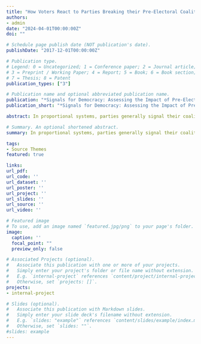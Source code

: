 ```yaml
---
title: "How Voters React to Parties Breaking their Pre-Electoral Coalition Promises: Experimental and Quasi-Experimental Evidence from Ireland and New Zealand"
authors:
- admin
date: "2024-04-01T00:00:00Z"
doi: ""

# Schedule page publish date (NOT publication's date).   
publishDate: "2017-12-01T00:00:00Z"

# Publication type.
# Legend: 0 = Uncategorized; 1 = Conference paper; 2 = Journal article;
# 3 = Preprint / Working Paper; 4 = Report; 5 = Book; 6 = Book section;
# 7 = Thesis; 8 = Patent
publication_types: ["3"]

# Publication name and optional abbreviated publication name.
publication: "*Signals for Democracy: Assessing the Impact of Pre-Electoral Coalition Signals and Cordons Sanitaires on Party Competition using Experimental, Quasi-Experimental, and Agent-Based Simulation Evidence (Dissertation), pp. 181--244*"
publication_short: "*Signals for Democracy: Assessing the Impact of Pre-Electoral Coalition Signals and Cordons Sanitaires on Party Competition using Experimental, Quasi-Experimental, and Agent-Based Simulation Evidence (Dissertation), pp. 181--244*"

abstract: In proportional systems, parties generally signal their coalition preferences to voters during election campaigns. Breaking coalition promises after the election entails normatively undesirable repercussions for government identifiability and accountability. This study is the first to investigate voters’ short-term reactions to post-electoral coalition choices of parties in conflict with pre-electoral coalition signals. Firstly, I performed a quasi-experimental investigation that considers an instance of inconsistent coalition choice following the 1996 New Zealand election. Secondly, I conducted an innovative survey experiment during the government formation period following the 2020 Irish general election. I find that breaking coalition promises is costly not only for the inconsistent party but also for democracy in general. Inconsistencies concerning coalition choices make voters less likely to support the inconsistent parties and erode voters’ satisfaction with the way democracy works. The findings provide important implications for government identifiability and accountability in proportional systems, democratic stability, and the effectiveness of *cordons sanitaires* vis-à-vis radical parties.

# Summary. An optional shortened abstract.
summary: In proportional systems, parties generally signal their coalition preferences to voters during election campaigns. Breaking coalition promises after the election entails normatively undesirable repercussions for government identifiability and accountability. This study is the first to investigate voters’ short-term reactions to post-electoral coalition choices of parties in conflict with pre-electoral coalition signals. Firstly, I performed a quasi-experimental investigation that considers an instance of inconsistent coalition choice following the 1996 New Zealand election. Secondly, I conducted an innovative survey experiment during the government formation period following the 2020 Irish general election. I find that breaking coalition promises is costly not only for the inconsistent party but also for democracy in general. Inconsistencies concerning coalition choices make voters less likely to support the inconsistent parties and erode voters’ satisfaction with the way democracy works. The findings provide important implications for government identifiability and accountability in proportional systems, democratic stability, and the effectiveness of *cordons sanitaires* vis-à-vis radical parties.

tags:
- Source Themes
featured: true

links:
url_pdf: 
url_code: ''
url_dataset: ''
url_poster: ''
url_project: ''
url_slides: ''
url_source: ''
url_video: ''

# Featured image
# To use, add an image named `featured.jpg/png` to your page's folder. 
image:
  caption: ''
  focal_point: ""
  preview_only: false

# Associated Projects (optional).
#   Associate this publication with one or more of your projects.
#   Simply enter your project's folder or file name without extension.
#   E.g. `internal-project` references `content/project/internal-project/index.md`.
#   Otherwise, set `projects: []`.
projects:
- internal-project

# Slides (optional).
#   Associate this publication with Markdown slides.
#   Simply enter your slide deck's filename without extension.
#   E.g. `slides: "example"` references `content/slides/example/index.md`.
#   Otherwise, set `slides: ""`.
#slides: example
---
```


